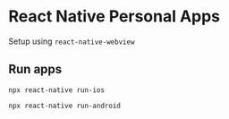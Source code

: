 # React Native Personal Apps
Setup using `react-native-webview`

## Run apps
`npx react-native run-ios`

`npx react-native run-android`
